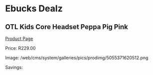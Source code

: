 
# Ebucks Dealz
## OTL Kids Core Headset Peppa Pig Pink
[Product Page](https://www.ebucks.com/web/shop/productSelected.do?prodId=1230784626&catId=1193873409)

Price: R229.00

Image: /web/cms/system/galleries/pics/prodimg/5055371620512.png

Savings: 


	